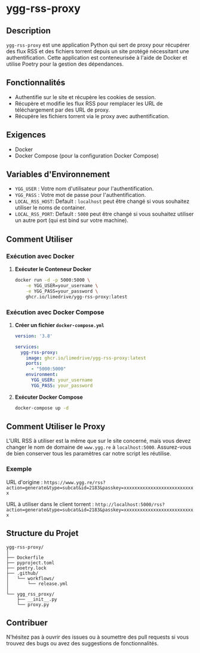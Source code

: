 # ygg-rss-proxy

## Description

`ygg-rss-proxy` est une application Python qui sert de proxy pour récupérer des flux RSS et des fichiers torrent depuis un site protégé nécessitant une authentification. Cette application est conteneurisée à l'aide de Docker et utilise Poetry pour la gestion des dépendances.

## Fonctionnalités

- Authentifie sur le site et récupère les cookies de session.
- Récupère et modifie les flux RSS pour remplacer les URL de téléchargement par des URL de proxy.
- Récupère les fichiers torrent via le proxy avec authentification.

## Exigences

- Docker
- Docker Compose (pour la configuration Docker Compose)

## Variables d'Environnement

- `YGG_USER` : Votre nom d'utilisateur pour l'authentification.
- `YGG_PASS` : Votre mot de passe pour l'authentification.
- `LOCAL_RSS_HOST`: Default : `localhost` peut être changé si vous souhaitez utiliser le noms de container.
- `LOCAL_RSS_PORT`: Default : `5000` peut être changé si vous souhaitez utiliser un autre port (qui est bind sur votre machine).

## Comment Utiliser

### Exécution avec Docker

1. **Exécuter le Conteneur Docker**

   ```bash
   docker run -d -p 5000:5000 \
       -e YGG_USER=your_username \
       -e YGG_PASS=your_password \
       ghcr.io/limedrive/ygg-rss-proxy:latest
   ```

### Exécution avec Docker Compose

1. **Créer un fichier `docker-compose.yml`**

   ```yaml
   version: '3.8'

   services:
     ygg-rss-proxy:
       image: ghcr.io/limedrive/ygg-rss-proxy:latest
       ports:
         - "5000:5000"
       environment:
         YGG_USER: your_username
         YGG_PASS: your_password
   ```

2. **Exécuter Docker Compose**

   ```bash
   docker-compose up -d
   ```

## Comment Utiliser le Proxy

L'URL RSS à utiliser est la même que sur le site concerné, mais vous devez changer le nom de domaine de `www.ygg.re` à `localhost:5000`. Assurez-vous de bien conserver tous les paramètres car notre script les réutilise.

### Exemple

URL d'origine : `https://www.ygg.re/rss?action=generate&type=subcat&id=2183&passkey=xxxxxxxxxxxxxxxxxxxxxxxxxxx`

URL à utiliser dans le client torrent : `http://localhost:5000/rss?action=generate&type=subcat&id=2183&passkey=xxxxxxxxxxxxxxxxxxxxxxxxxxx`


## Structure du Projet

```
ygg-rss-proxy/
│
├── Dockerfile
├── pyproject.toml
├── poetry.lock
├── .github/
│   └── workflows/
│       └── release.yml
│
└── ygg_rss_proxy/
    ├── __init__.py
    └── proxy.py
```

## Contribuer

N'hésitez pas à ouvrir des issues ou à soumettre des pull requests si vous trouvez des bugs ou avez des suggestions de fonctionnalités.